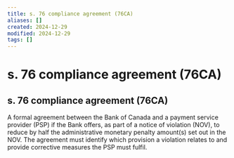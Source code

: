 ```yaml
---
title: s. 76 compliance agreement (76CA)
aliases: []
created: 2024-12-29
modified: 2024-12-29
tags: []
---
```

# s. 76 compliance agreement (76CA)
## s. 76 compliance agreement (76CA)

A formal agreement between the Bank of Canada and a payment service provider (PSP) if the Bank offers, as part of a notice of violation (NOV), to reduce by half the administrative monetary penalty amount(s) set out in the NOV. The agreement must identify which provision a violation relates to and provide corrective measures the PSP must fulfil.
